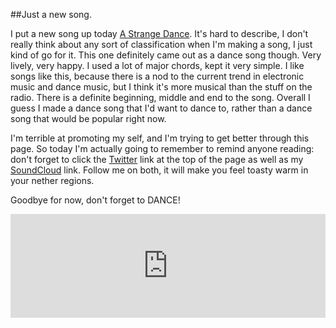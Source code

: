<!-- 
.. title: A Strange Dance
.. slug: a-strange-dance
.. date: 2014/05/23 08:42:36
.. tags:music, dance,instrumental 
.. link: 
.. description: I put a new song up		
.. type: text
-->

##Just a new song. 

I put a new song up today [A Strange Dance](https://soundcloud.com/al_hacha/strange-dance). It's hard to describe, I don't really think about any sort of classification when I'm making a song, I just kind of go for it. This one definitely came out as a dance song though. Very lively, very happy. I used a lot of major chords, kept it very simple. I like songs like this, because there is a nod to the current trend in electronic music and dance music, but I think it's more musical than the stuff on the radio. There is a definite beginning, middle and end to the song. Overall I guess I made a dance song that I'd want to dance to, rather than a dance song that would be popular right now. 

I'm terrible at promoting my self, and I'm trying to get better through this page. So today I'm actually going to remember to remind anyone reading: don't forget to click the [Twitter](https://twitter.com/al_hacha) link at the top of the page as well as my [SoundCloud](https://soundcloud.com/al_hacha) link. Follow me on both, it will make you feel toasty warm in your nether regions. 

Goodbye for now, don't forget to DANCE!

<iframe width="100%" height="166" scrolling="no" frameborder="no" src="https://w.soundcloud.com/player/?url=https%3A//api.soundcloud.com/tracks/150916234&amp;color=ff5500&amp;auto_play=false&amp;hide_related=false&amp;show_artwork=true"></iframe>
